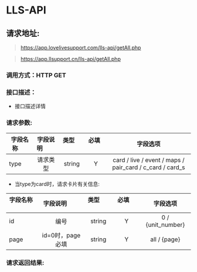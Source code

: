 # LLS-API

## 请求地址:

>https://app.lovelivesupport.com/lls-api/getAll.php

>https://app.llsupport.cn/lls-api/getAll.php

### 调用方式：HTTP GET

### 接口描述：

* 接口描述详情

### 请求参数:

|字段名称       |字段说明         |类型            |必填            |字段选项        |
| -------------|:--------------:|:--------------:|:--------------:|:------:|
|type|请求类型|string|Y|card / live / event / maps / pair_card / c_card / card_s|

* 当type为card时，请求卡片有关信息:

|字段名称       |字段说明         |类型            |必填            |字段选项        |
| -------------|:--------------:|:--------------:|:--------------:|:------:|
|id|编号|string|Y|0 / {unit_number}|
|page|id=0时，page必填|string|Y|all / {page}|


###  请求返回结果:

```

```


